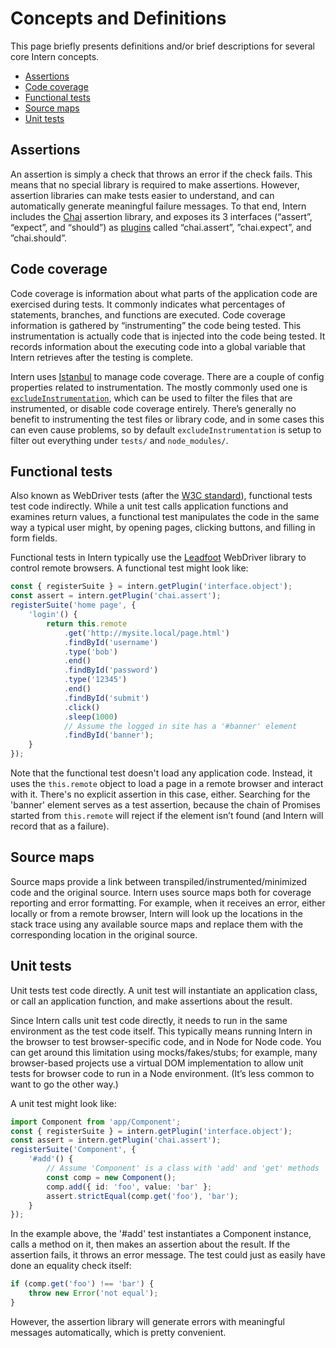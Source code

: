 # Concepts and Definitions

This page briefly presents definitions and/or brief descriptions for several core Intern concepts.

<!-- vim-markdown-toc GFM -->
* [Assertions](#assertions)
* [Code coverage](#code-coverage)
* [Functional tests](#functional-tests)
* [Source maps](#source-maps)
* [Unit tests](#unit-tests)

<!-- vim-markdown-toc -->

## Assertions

An assertion is simply a check that throws an error if the check fails. This means that no special library is required
to make assertions. However, assertion libraries can make tests easier to understand, and can automatically generate
meaningful failure messages. To that end, Intern includes the [Chai](https://chaijs.com) assertion library, and exposes
its 3 interfaces (“assert”, “expect”, and “should”) as [plugins](architecture.md#plugins) called “chai.assert”,
”chai.expect”, and ”chai.should”.

## Code coverage

Code coverage is information about what parts of the application code are exercised during tests. It commonly indicates
what percentages of statements, branches, and functions are executed. Code coverage information is gathered by
“instrumenting” the code being tested. This instrumentation is actually code that is injected into the code being
tested. It records information about the executing code into a global variable that Intern retrieves after the testing is complete.

Intern uses [Istanbul](https://github.com/istanbuljs/istanbuljs) to manage code coverage. There are a couple of config
properties related to instrumentation. The mostly commonly used one is
[`excludeInstrumentation`](configuration.md#excludeinstrumentation), which can be used to filter the files that are
instrumented, or disable code coverage entirely. There’s generally no benefit to instrumenting the test files or library
code, and in some cases this can even cause problems, so by default `excludeInstrumentation` is setup to filter out
everything under `tests/` and `node_modules/`.

## Functional tests

Also known as WebDriver tests (after the [W3C standard](https://www.w3.org/TR/webdriver/)), functional tests test code
indirectly. While a unit test calls application functions and examines return values, a functional test manipulates the
code in the same way a typical user might, by opening pages, clicking buttons, and filling in form fields.

Functional tests in Intern typically use the [Leadfoot](https://theintern.github.io/leadfoot) WebDriver library to
control remote browsers. A functional test might look like:

```ts
const { registerSuite } = intern.getPlugin('interface.object');
const assert = intern.getPlugin('chai.assert');
registerSuite('home page', {
    'login'() {
        return this.remote
            .get('http://mysite.local/page.html')
            .findById('username')
            .type('bob')
            .end()
            .findById('password')
            .type('12345')
            .end()
            .findById('submit')
            .click()
            .sleep(1000)
            // Assume the logged in site has a '#banner' element
            .findById('banner');
    }
});
```

Note that the functional test doesn't load any application code. Instead, it uses the `this.remote` object to load a
page in a remote browser and interact with it. There's no explicit assertion in this case, either. Searching for the
'banner' element serves as a test assertion, because the chain of Promises started from `this.remote` will reject if the
element isn’t found (and Intern will record that as a failure).

## Source maps

Source maps provide a link between transpiled/instrumented/minimized code and the original source. Intern uses source
maps both for coverage reporting and error formatting. For example, when it receives an error, either locally or from a
remote browser, Intern will look up the locations in the stack trace using any available source maps and replace them
with the corresponding location in the original source.

## Unit tests

Unit tests test code directly. A unit test will instantiate an application class, or call an application function, and
make assertions about the result.

Since Intern calls unit test code directly, it needs to run in the same environment as the test code itself. This
typically means running Intern in the browser to test browser-specific code, and in Node for Node code. You can get
around this limitation using mocks/fakes/stubs; for example, many browser-based projects use a virtual DOM implementation
to allow unit tests for browser code to run in a Node environment. (It’s less common to want to go the other way.)

A unit test might look like:

```ts
import Component from 'app/Component';
const { registerSuite } = intern.getPlugin('interface.object');
const assert = intern.getPlugin('chai.assert');
registerSuite('Component', {
    '#add'() {
        // Assume 'Component' is a class with 'add' and 'get' methods
        const comp = new Component();
        comp.add({ id: 'foo', value: 'bar' };
        assert.strictEqual(comp.get('foo'), 'bar');
    }
});
```

In the example above, the '#add' test instantiates a Component instance, calls a method on it, then makes an assertion
about the result. If the assertion fails, it throws an error message. The test could just as easily have done an
equality check itself:

```ts
if (comp.get('foo') !== 'bar') {
    throw new Error('not equal');
}
```

However, the assertion library will generate errors with meaningful messages automatically, which is pretty convenient.
